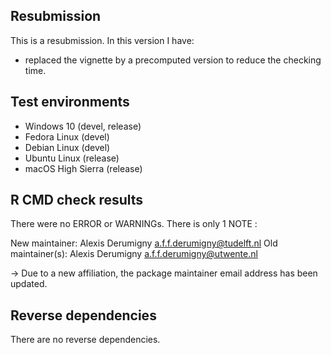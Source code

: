 ## Resubmission
This is a resubmission. In this version I have:
* replaced the vignette by a precomputed version to reduce the checking time.

## Test environments

* Windows 10 (devel, release)
* Fedora Linux (devel)
* Debian Linux (devel)
* Ubuntu Linux (release)
* macOS High Sierra (release)

## R CMD check results
There were no ERROR or WARNINGs. 
There is only 1 NOTE : 

New maintainer:
  Alexis Derumigny <a.f.f.derumigny@tudelft.nl>
Old maintainer(s):
  Alexis Derumigny <a.f.f.derumigny@utwente.nl>

-> Due to a new affiliation, the package maintainer email address has been updated.

## Reverse dependencies
There are no reverse dependencies.

